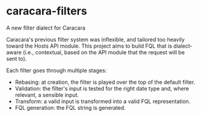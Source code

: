 # caracara-filters

A new filter dialect for Caracara

Caracara's previous filter system was inflexible, and tailored too heavily toward the Hosts API module. This project aims to build FQL that is dialect-aware (i.e., contextual, based on the API module that the request will be sent to).

Each filter goes through multiple stages:

- Rebasing: at creation, the filter is played over the top of the default filter.
- Validation: the filter's input is tested for the right date type and, where relevant, a sensible input.
- Transform: a valid input is transformed into a valid FQL representation.
- FQL generation: the FQL string is generated.
